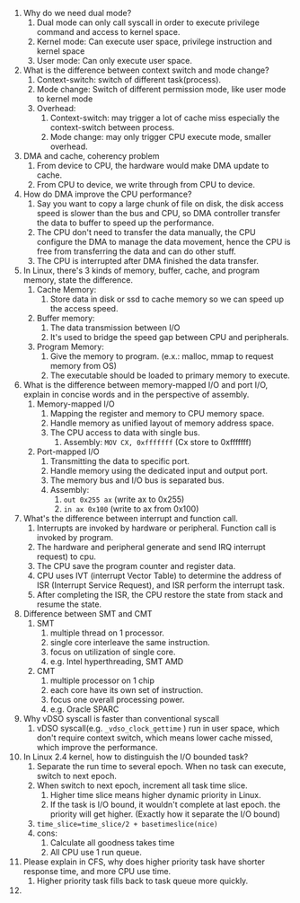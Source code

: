 1. Why do we need dual mode?
	1. Dual mode can only call syscall in order to execute privilege command and access to kernel space.
	2. Kernel mode: Can execute user space, privilege instruction and kernel space
	3. User mode: Can only execute user space.
2. What is the difference between context switch and mode change?
	1. Context-switch: switch of different task(process).
	2. Mode change: Switch of different permission mode, like user mode to kernel mode
	3. Overhead:
		1. Context-switch: may trigger a lot of cache miss especially the context-switch between process.
		2. Mode change: may only trigger CPU execute mode, smaller overhead.
3. DMA and cache, coherency problem
	1. From device to CPU, the hardware would make DMA update to cache.
	2. From CPU to device, we write through from CPU to device. 
4. How do DMA improve the CPU performance?
	1. Say you want to copy a large chunk of file on disk, the disk access speed is slower than the bus and CPU, so DMA controller transfer the data to buffer to speed up the performance.
	2. The CPU don't need to transfer the data manually, the CPU configure the DMA to manage the data movement, hence the CPU is free from transferring the data and can do other stuff.
	3. The CPU is interrupted after DMA finished the data transfer.
5. In Linux, there's 3 kinds of memory, buffer, cache, and program memory, state the difference.
	1. Cache Memory: 
		1. Store data in disk or ssd to cache memory so we can speed up the access speed.
	2. Buffer memory:
		1. The data transmission between I/O
		2. It's used to bridge the speed gap between CPU and peripherals.
	3. Program Memory:
		1. Give the memory to program. (e.x.: malloc, mmap to request memory from OS)
		2. The executable should be loaded to primary memory to execute.
6. What is the difference between memory-mapped I/O and port I/O, explain in concise words and in the perspective of assembly.
	1. Memory-mapped I/O
		1. Mapping the register and memory to CPU memory space.
		2. Handle memory as unified layout of memory address space.
		3. The CPU access to data with single bus.
			1. Assembly: 
			```MOV CX, 0xfffffff``` (Cx store to 0xfffffff)
	1. Port-mapped I/O
		1. Transmitting the data to specific port.
		2. Handle memory using the dedicated input and output port.
		3. The memory bus and I/O bus is separated bus.
		4. Assembly: 
			1. ```out 0x255 ax``` (write ax to 0x255)
			2. ```in ax 0x100``` (write to ax from 0x100)
7. What's the difference between interrupt and function call.
	1. Interrupts are invoked by hardware or peripheral. Function call is invoked by program.
	2. The hardware and peripheral generate and send IRQ interrupt request) to cpu.
	3. The CPU save the program counter and register data.
	4. CPU uses IVT (interrupt Vector Table) to determine the address of ISR (Interrupt Service Request), and ISR perform the interrupt task.
	5. After completing the ISR, the CPU restore the state from stack and resume the state.
8. Difference between SMT and CMT
	1. SMT
		1. multiple thread on 1 processor.
		2. single core interleave the same instruction.
		3. focus on utilization of single core.
		4. e.g. Intel hyperthreading, SMT AMD
	2. CMT
		1. multiple processor on 1 chip
		2. each core have its own set of instruction.
		3. focus one overall processing power.
		4. e.g. Oracle SPARC
9. Why vDSO syscall is faster than conventional syscall
	1. vDSO syscall(e.g. ```_vdso_clock_gettime``` ) run in user space, which don't require context switch, which means lower cache missed, which improve the performance.
10. In Linux 2.4 kernel, how to distinguish the I/O bounded task?
	1. Separate the run time to several epoch. When no task can execute, switch to next epoch.
	2. When switch to next epoch, increment all task time slice.
		1. Higher time slice means higher dynamic priority in Linux.
		2. If the task is I/O bound, it wouldn't complete at last epoch. the priority will get higher. (Exactly how it separate the I/O bound)
	3. ```time_slice=time_slice/2 + basetimeslice(nice)```
	4. cons: 
		1. Calculate all goodness takes time
		2. All CPU use 1 run queue.
11. Please explain in CFS, why does higher priority task have shorter response time, and more CPU use time.
	1. Higher priority task fills back to task queue more quickly. 
12. 
